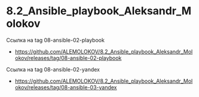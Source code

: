 # 8.2_Ansible_playbook_Aleksandr_Molokov

Ссылка на tag 08-ansible-02-playbook

 - https://github.com/ALEMOLOKOV/8.2_Ansible_playbook_Aleksandr_Molokov/releases/tag/08-ansible-02-playbook


Ссылка на tag 08-ansible-02-yandex

 - https://github.com/ALEMOLOKOV/8.2_Ansible_playbook_Aleksandr_Molokov/releases/tag/08-ansible-03-yandex

